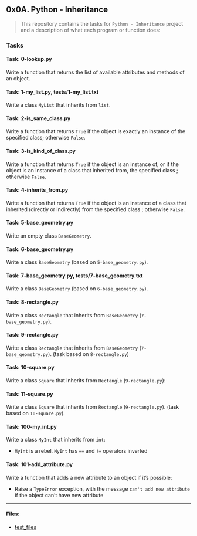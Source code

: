 ## 0x0A. Python - Inheritance

> This repository contains the tasks for `Python - Inheritance` project and a description of what each program or function does:

### Tasks

#### Task: 0-lookup.py
Write a function that returns the list of available attributes and methods of an object.

#### Task: 1-my_list.py, tests/1-my_list.txt
Write a class `MyList` that inherits from `list`.

#### Task: 2-is_same_class.py
Write a function that returns `True` if the object is exactly an instance of the specified class; otherwise `False`.

#### Task: 3-is_kind_of_class.py
Write a function that returns `True` if the object is an instance of, or if the object is an instance of a class that inherited from, the specified class ; otherwise `False`.

#### Task: 4-inherits_from.py
Write a function that returns `True` if the object is an instance of a class that inherited (directly or indirectly) from the specified class ; otherwise `False`.

#### Task: 5-base_geometry.py
Write an empty class `BaseGeometry`.

#### Task: 6-base_geometry.py
Write a class `BaseGeometry` (based on `5-base_geometry.py`).

#### Task: 7-base_geometry.py, tests/7-base_geometry.txt
Write a class `BaseGeometry` (based on `6-base_geometry.py`).

#### Task: 8-rectangle.py
Write a class `Rectangle` that inherits from `BaseGeometry` (`7-base_geometry.py`).

#### Task: 9-rectangle.py
Write a class `Rectangle` that inherits from `BaseGeometry` (`7-base_geometry.py`). (task based on `8-rectangle.py`)

#### Task: 10-square.py
Write a class `Square` that inherits from `Rectangle` (`9-rectangle.py`):

#### Task: 11-square.py
Write a class `Square` that inherits from `Rectangle` (`9-rectangle.py`). (task based on `10-square.py`).

#### Task: 100-my_int.py
Write a class `MyInt` that inherits from `int`:
* `MyInt` is a rebel. `MyInt` has `==` and `!=` operators inverted

#### Task: 101-add_attribute.py
Write a function that adds a new attribute to an object if it’s possible:
* Raise a `TypeError` exception, with the message `can't add new attribute` if the object can’t have new attribute


___

#### Files:

* [test_files](https://github.com/jonyamagiri/alx-higher_level_programming/tree/master/0x0A-python-inheritance/test_files)


